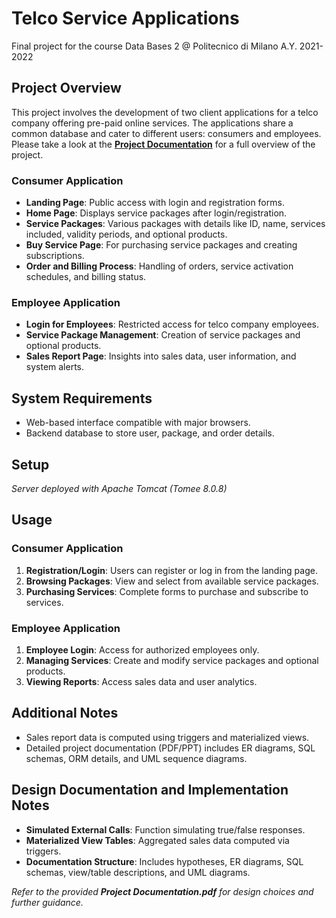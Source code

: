 # 

# Telco Service Applications
Final project for the course Data Bases 2 @ Politecnico di Milano A.Y. 2021-2022

## Project Overview
This project involves the development of two client applications for a telco company offering pre-paid online services. The applications share a common database and cater to different users: consumers and employees.
Please take a look at the [**Project Documentation**](https://github.com/crugio48/DB2project/blob/master/Project%20Documentation.pdf) for a full overview of the project. 


### Consumer Application
- **Landing Page**: Public access with login and registration forms.
- **Home Page**: Displays service packages after login/registration.
- **Service Packages**: Various packages with details like ID, name, services included, validity periods, and optional products.
- **Buy Service Page**: For purchasing service packages and creating subscriptions.
- **Order and Billing Process**: Handling of orders, service activation schedules, and billing status.

### Employee Application
- **Login for Employees**: Restricted access for telco company employees.
- **Service Package Management**: Creation of service packages and optional products.
- **Sales Report Page**: Insights into sales data, user information, and system alerts.

## System Requirements
- Web-based interface compatible with major browsers.
- Backend database to store user, package, and order details.

## Setup
*Server deployed with Apache Tomcat (Tomee 8.0.8)*

## Usage
### Consumer Application
1. **Registration/Login**: Users can register or log in from the landing page.
2. **Browsing Packages**: View and select from available service packages.
3. **Purchasing Services**: Complete forms to purchase and subscribe to services.

### Employee Application
1. **Employee Login**: Access for authorized employees only.
2. **Managing Services**: Create and modify service packages and optional products.
3. **Viewing Reports**: Access sales data and user analytics.

## Additional Notes
- Sales report data is computed using triggers and materialized views.
- Detailed project documentation (PDF/PPT) includes ER diagrams, SQL schemas, ORM details, and UML sequence diagrams.

## Design Documentation and Implementation Notes
- **Simulated External Calls**: Function simulating true/false responses.
- **Materialized View Tables**: Aggregated sales data computed via triggers.
- **Documentation Structure**: Includes hypotheses, ER diagrams, SQL schemas, view/table descriptions, and UML diagrams.

*Refer to the provided **Project Documentation.pdf** for design choices and further guidance.*
